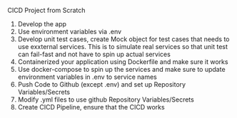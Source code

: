 CICD Project from Scratch
1. Develop the app 
2. Use environment variables via .env
3. Develop unit test cases, create Mock object for test cases that needs to use exxternal services. This is to simulate real services so that unit test can fail-fast and not have to spin up actual services
4. Containerized your application using Dockerfile and make sure it works
5. Use docker-compose to spin up the services and make sure to update environment variables in .env to service names
6. Push Code to Github (except .env) and set up Repository Variables/Secrets 
7. Modify .yml files to use github Repository Variables/Secrets
8. Create CICD Pipeline, ensure that the CICD works


